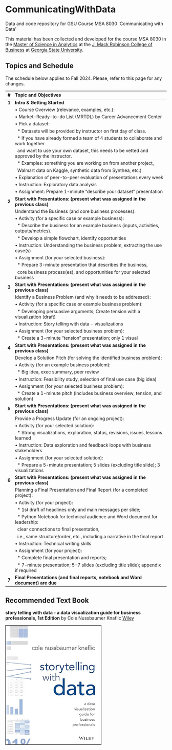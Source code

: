 # CommunicatingWithData
Data and code repository for GSU Course MSA 8030 'Communicating with Data'

This material has been collected and developed for the course MSA 8030 in the [Master of Science in Analytics](https://robinson.gsu.edu/program/data-science-and-analytics-ms/) at the [J. Mack Robinson College of Business](http://robinson.gsu.edu) at [Georgia State University](http://gsu.edu).

## Topics and Schedule
The schedule below applies to Fall 2024. Please, refer to this page for any changes.

|# |**Topic and Objectives**
|:--|:-----------------------------------------------
|**1** |**Intro & Getting Started**
|	 |•	Course Overview (relevance, examples, etc.):
|	 |•	Market-Ready-to-do List (MRTDL) by Career Advancement Center
|	 |•	Pick a dataset:
|	 |  &nbsp; * Datasets will be provided by instructor on first day of class.
|	 |  &nbsp; * If you have already formed a team of 4 students to collaborate and work together 
|	 |  &nbsp; and want to use your own dataset, this needs to be vetted and approved by the instructor. 
|	 |  &nbsp; * Examples: something you are working on from another project,
|	 |  &nbsp; Walmart data on Kaggle, synthetic data from Synthea, etc.)
|	 |•	Explanation of peer-to-peer evaluation of presentations every week
|	 |•	Instruction: Exploratory data analysis
|	 |•	Assignment: Prepare 1-minute “describe your dataset” presentation
|**2** |**Start with Presentations: (present what was assigned in the previous class)**
|	 |Understand the Business (and core business processes):
|	 |•	Activity (for a specific case or example business): 
|	 |  &nbsp; * Describe the business for an example business (inputs, activities, outputs/metrics). 
|	 |  &nbsp; * Develop a simple flowchart, identify opportunities
|	 |•	Instruction: Understanding the business problem, extracting the use case(s)
|	 |•	Assignment (for your selected business): 
|	 |  &nbsp; * Prepare 3-minute presentation that describes the business, 
|	 |  &nbsp; core business process(es), and opportunities for your selected business
|**3** |**Start with Presentations: (present what was assigned in the previous class)**
|	 |Identify a Business Problem (and why it needs to be addressed):
|	 |•	Activity (for a specific case or example business problem): 
|	 |  &nbsp; * Developing persuasive arguments; Create tension with a visualization (draft)
|	 |•	Instruction: Story telling with data - visualizations
|	 |•	Assignment (for your selected business problem): 
|	 |  &nbsp; * Create a 3-minute “tension” presentation; only 1 visual
|**4** |**Start with Presentations: (present what was assigned in the previous class)**
|  |Develop a Solution Pitch (for solving the identified business problem):
|  |•	Activity (for an example business problem): 
|	 |  &nbsp; * Big idea, exec summary, peer review
|  |•	Instruction: Feasibility study, selection of final use case (big idea)
|  |•	Assignment (for your selected business problem): 
|	 |  &nbsp; * Create a 1-minute pitch (includes business overview, tension, and solution)
|**5** |**Start with Presentations: (present what was assigned in the previous class)**
|	 |Provide a Progress Update (for an ongoing project):
|	 |•	Activity (for your selected solution): 
|	 |  &nbsp; * Strong visualizations, exploration, status, revisions, issues, lessons learned
|	 |•	Instruction: Data exploration and feedback loops with business stakeholders 
|	 |•	Assignment (for your selected solution): 
|	 |  &nbsp; * Prepare a 5-minute presentation; 5 slides (excluding title slide); 3 visualizations
|**6** |**Start with Presentations: (present what was assigned in the previous class)**
|	 |Planning a Final Presentation and Final Report (for a completed project):
|	 |•	Activity (for your project): 
|	 |  &nbsp; * 1st draft of headlines only and main messages per slide; 
|	 |  &nbsp; * Python Notebook for technical audience and Word document for leadership: 
|	 |  &nbsp; clear connections to final presentation, 
|	 |  &nbsp; i.e., same structure/order, etc., including a narrative in the final report
|	 |•	Instruction: Technical writing skills
|	 |•	Assignment (for your project): 
|	 |  &nbsp; * Complete final presentation and reports; 
|	 |  &nbsp; * 7-minute presentation; 5-7 slides (excluding title slide); appendix if required
|**7** |**Final Presentations (and final reports, notebook and Word document) are due**


## Recommended Text Book

**story telling with data - a data visualization guide for business professionals, 1st Edition** by Cole Nussbaumer Knaflic [Wiley](https://www.wiley.com/en-us/Storytelling+with+Data%3A+A+Data+Visualization+Guide+for+Business+Professionals-p-9781119002253/)

<img src="story-telling-with-data-book-cover.jpg" alt="Book Cover" style="width: 300px; float: left; margin-right: 20px;"/>
